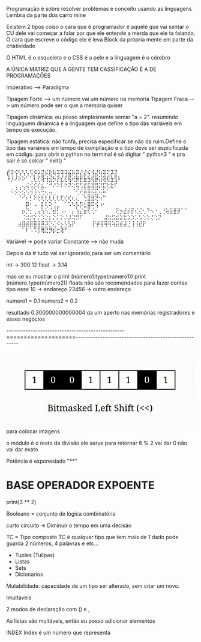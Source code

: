 Programação é sobre resolver problemas e conceito usando as linguagens
Lembra da parte dos carro mine

Existem 2 tipos coiso o cara que é programador é aquele que vai sentar o CU dele vai começar a falar por que ele entende a merda que ele ta falando.
O cara que escreve o código ele é leva Block da própria mente em parte da criatividade

O HTML é o esqueleto e o CSS é a pele e a linguagem é o cérebro

A ÚNICA MATRIZ QUE A GENTE TEM CASSIFICAÇÂO È A DE PROGRAMAÇÔES

Imperativo --> Paradigma

Tipagem Forte --> um número vai um número na memória
Tipagem Fraca --> um número pode ser o que a memória quiser

Tipagem dinâmica: eu posso simplesmente somar "a = 2". resumindo linguaguem dinâmica é a linguagem que define o tipo das variáveis em tempo de execução.

Tipagem estática: não funfa, precisa especificar se não da ruim.Define o tipo das variáveis em tempo de compilação e o tipo deve ser espicificada em código.
 para abrir o python no terminal é só digitar " python3 " e pra sair é só colcar " exit() "

⣞⢽⢪⢣⢣⢣⢫⡺⡵⣝⡮⣗⢷⢽⢽⢽⣮⡷⡽⣜⣜⢮⢺⣜⢷⢽⢝⡽⣝
⠸⡸⠜⠕⠕⠁⢁⢇⢏⢽⢺⣪⡳⡝⣎⣏⢯⢞⡿⣟⣷⣳⢯⡷⣽⢽⢯⣳⣫⠇
⠀⠀⢀⢀⢄⢬⢪⡪⡎⣆⡈⠚⠜⠕⠇⠗⠝⢕⢯⢫⣞⣯⣿⣻⡽⣏⢗⣗⠏
⠀⠪⡪⡪⣪⢪⢺⢸⢢⢓⢆⢤⢀⠀⠀⠀⠀⠈⢊⢞⡾⣿⡯⣏⢮⠷⠁
⠀⠀⠀⠈⠊⠆⡃⠕⢕⢇⢇⢇⢇⢇⢏⢎⢎⢆⢄⠀⢑⣽⣿⢝⠲⠉
⠀⠀⠀⠀⠀⡿⠂⠠⠀⡇⢇⠕⢈⣀⠀⠁⠡⠣⡣⡫⣂⣿⠯⢪⠰⠂
⠀⠀⠀⠀⡦⡙⡂⢀⢤⢣⠣⡈⣾⡃⠠⠄⠀⡄⢱⣌⣶⢏⢊⠂
⠀⠀⠀⠀⢝⡲⣜⡮⡏⢎⢌⢂⠙⠢⠐⢀⢘⢵⣽⣿⡿⠁⠁
⠀⠀⠀⠀⠨⣺⡺⡕⡕⡱⡑⡆⡕⡅⡕⡜⡼⢽⡻⠏⠀
⠀⠀⠀⠀⣼⣳⣫⣾⣵⣗⡵⡱⡡⢣⢑⢕⢜⢕⡝⠀
⠀⠀⠀⣴⣿⣾⣿⣿⣿⡿⡽⡑⢌⠪⡢⡣⣣⡟⠀
⠀⠀⠀⡟⡾⣿⢿⢿⢵⣽⣾⣼⣘⢸⢸⣞⡟⠀
⠀⠀⠀⠀⠁⠇⠡⠩⡫⢿⣝⡻⡮⣒⢽⠋

Variável -> pode variar
Constante --> não muda

Depois da # tudo vai ser ignorado,para ser um comentário

int -> 300 12
float -> 3.14

mas se eu mostrar o print (número1.type(número1))
print (número.type(número2))
floats não são recomendados para fazer contas
tipo
esse 10 -> endereço
23456 -> outro endereço

numero1 = 0.1
numero2 = 0.2

resultado 0.300000000000004
da um aperto nas memórias registradores e esses negócios

-------------------------------------------------====================------------------------------------------------------

![nome_imagem](../../../Classes/images/BITMASKED_LEFT_SHIFT.gif) para colocar imagens

o módulo é o resto da divisão ele serve para retornar 6 % 2 vai dar 0 não vai dar exato

Potência é exponesiado "**"

#    BASE             OPERADOR             EXPOENTE
print(3                  **                    2)

Booleano = conjunto de lógica combinatória

curto circuito -> Diminuir o tempo em uma decisão

TC = Tipo composto
TC é qualquer tipo que tem mais de 1 dado
pode guarda 2 números, 4 palavras e etc...
- Tuples (Tulipas)
- Listas
- Sets
- Dicionarios

Mutabilidade: capacidade de um tipo ser alterado, sem criar um novo.

Imultaveis

2 modos de declaração com () e ,

As listas são multáveis, então eu posso adicionar elementos

INDEX
Index é um número que representa 
